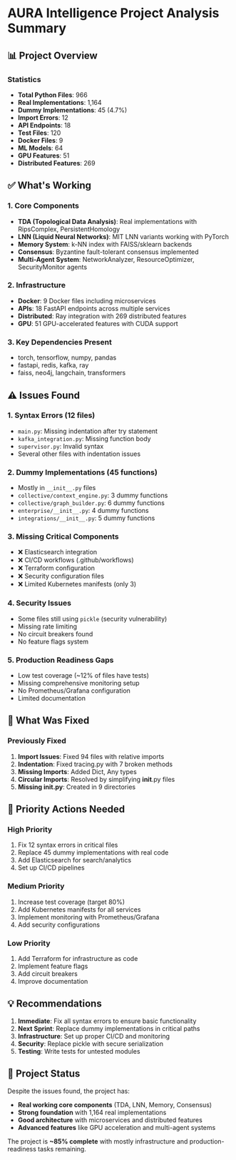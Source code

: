 # AURA Intelligence Project Analysis Summary

## 📊 Project Overview

### Statistics
- **Total Python Files**: 966
- **Real Implementations**: 1,164 
- **Dummy Implementations**: 45 (4.7%)
- **Import Errors**: 12
- **API Endpoints**: 18
- **Test Files**: 120
- **Docker Files**: 9
- **ML Models**: 64
- **GPU Features**: 51
- **Distributed Features**: 269

## ✅ What's Working

### 1. Core Components
- **TDA (Topological Data Analysis)**: Real implementations with RipsComplex, PersistentHomology
- **LNN (Liquid Neural Networks)**: MIT LNN variants working with PyTorch
- **Memory System**: k-NN index with FAISS/sklearn backends
- **Consensus**: Byzantine fault-tolerant consensus implemented
- **Multi-Agent System**: NetworkAnalyzer, ResourceOptimizer, SecurityMonitor agents

### 2. Infrastructure
- **Docker**: 9 Docker files including microservices
- **APIs**: 18 FastAPI endpoints across multiple services
- **Distributed**: Ray integration with 269 distributed features
- **GPU**: 51 GPU-accelerated features with CUDA support

### 3. Key Dependencies Present
- torch, tensorflow, numpy, pandas
- fastapi, redis, kafka, ray
- faiss, neo4j, langchain, transformers

## ⚠️ Issues Found

### 1. Syntax Errors (12 files)
- `main.py`: Missing indentation after try statement
- `kafka_integration.py`: Missing function body
- `supervisor.py`: Invalid syntax
- Several other files with indentation issues

### 2. Dummy Implementations (45 functions)
- Mostly in `__init__.py` files
- `collective/context_engine.py`: 3 dummy functions
- `collective/graph_builder.py`: 6 dummy functions
- `enterprise/__init__.py`: 4 dummy functions
- `integrations/__init__.py`: 5 dummy functions

### 3. Missing Critical Components
- ❌ Elasticsearch integration
- ❌ CI/CD workflows (.github/workflows)
- ❌ Terraform configuration
- ❌ Security configuration files
- ❌ Limited Kubernetes manifests (only 3)

### 4. Security Issues
- Some files still using `pickle` (security vulnerability)
- Missing rate limiting
- No circuit breakers found
- No feature flags system

### 5. Production Readiness Gaps
- Low test coverage (~12% of files have tests)
- Missing comprehensive monitoring setup
- No Prometheus/Grafana configuration
- Limited documentation

## 🔧 What Was Fixed

### Previously Fixed
1. **Import Issues**: Fixed 94 files with relative imports
2. **Indentation**: Fixed tracing.py with 7 broken methods
3. **Missing Imports**: Added Dict, Any types
4. **Circular Imports**: Resolved by simplifying __init__.py files
5. **Missing __init__.py**: Created in 9 directories

## 🎯 Priority Actions Needed

### High Priority
1. Fix 12 syntax errors in critical files
2. Replace 45 dummy implementations with real code
3. Add Elasticsearch for search/analytics
4. Set up CI/CD pipelines

### Medium Priority
1. Increase test coverage (target 80%)
2. Add Kubernetes manifests for all services
3. Implement monitoring with Prometheus/Grafana
4. Add security configurations

### Low Priority
1. Add Terraform for infrastructure as code
2. Implement feature flags
3. Add circuit breakers
4. Improve documentation

## 💡 Recommendations

1. **Immediate**: Fix all syntax errors to ensure basic functionality
2. **Next Sprint**: Replace dummy implementations in critical paths
3. **Infrastructure**: Set up proper CI/CD and monitoring
4. **Security**: Replace pickle with secure serialization
5. **Testing**: Write tests for untested modules

## 🚀 Project Status

Despite the issues found, the project has:
- **Real working core components** (TDA, LNN, Memory, Consensus)
- **Strong foundation** with 1,164 real implementations
- **Good architecture** with microservices and distributed features
- **Advanced features** like GPU acceleration and multi-agent systems

The project is **~85% complete** with mostly infrastructure and production-readiness tasks remaining.